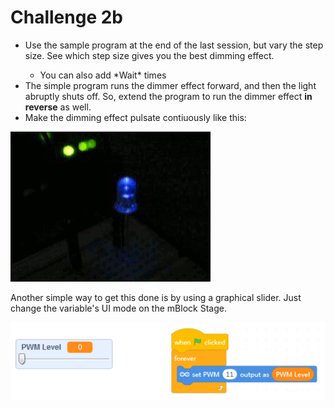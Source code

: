 Challenge 2b
===

<ul><li>Use the sample program at the end of the last session, but vary the step size.  See which step size gives you the best dimming effect.</li><ul>
<li>You can also add *Wait* times</li>
</ul>
<li>The simple program runs the dimmer effect forward, and then the light abruptly shuts off.  So, extend the program to run the dimmer effect <b>in reverse</b> as well.  
<li>Make the dimming effect pulsate contiuously like this:
</ul>

![](images/pulse.gif)

Another simple way to get this done is by using a graphical slider.  Just change the variable's UI mode on the mBlock Stage.

![](images/slider.png)
